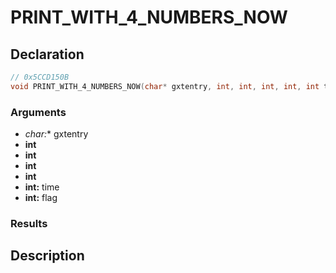 # PRINT_WITH_4_NUMBERS_NOW

## Declaration
```cpp
// 0x5CCD150B
void PRINT_WITH_4_NUMBERS_NOW(char* gxtentry, int, int, int, int, int time, int flag);
```

### Arguments
- **char*:** gxtentry
- **int**
- **int**
- **int**
- **int**
- **int:** time
- **int:** flag

### Results

## Description
